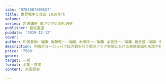 ```yaml
---
isbn: '9784007309557'
title: 世界戦争と改造 1910年代
volume: ''
series: 岩波講座 東アジア近現代通史
publisher: 岩波書店
pubdate: '2019-12-12'
cover: ''
author: 和田春樹／編集 後藤乾一／編集 木畑洋一／編集 山室信一／編集 趙景達／編集 中野聡／編集 ほか
description: 列強がヨーロッパで総力戦を行う間のアジア各地における民族意識の形成や独立への動きについて検証を加える．
price: '7500'
genre: ''
target: 一般
format: 全集・双書
content: 外国歴史

---
```


